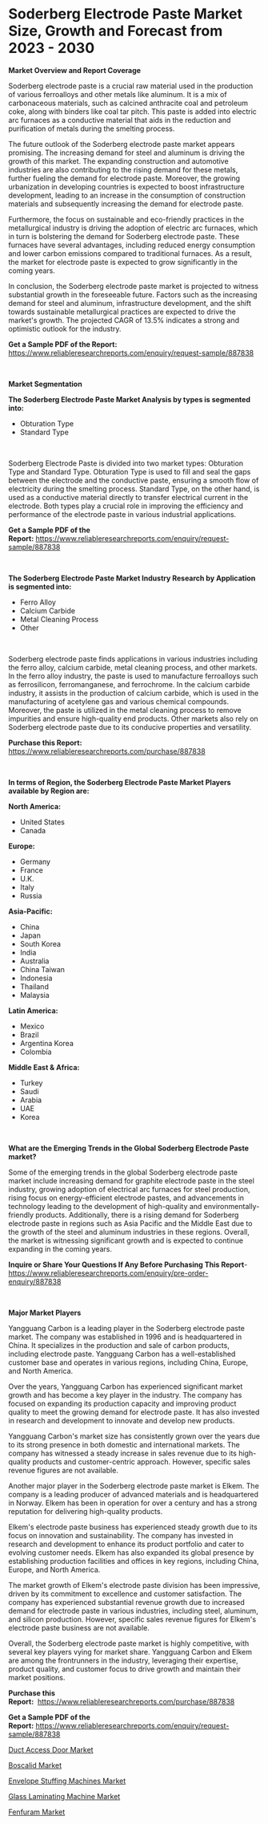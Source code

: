 <p><h1>Soderberg Electrode Paste Market Size, Growth and Forecast from 2023 - 2030</h1></p><p><strong>Market Overview and Report Coverage</strong></p>
<p><p>Soderberg electrode paste is a crucial raw material used in the production of various ferroalloys and other metals like aluminum. It is a mix of carbonaceous materials, such as calcined anthracite coal and petroleum coke, along with binders like coal tar pitch. This paste is added into electric arc furnaces as a conductive material that aids in the reduction and purification of metals during the smelting process.</p><p>The future outlook of the Soderberg electrode paste market appears promising. The increasing demand for steel and aluminum is driving the growth of this market. The expanding construction and automotive industries are also contributing to the rising demand for these metals, further fueling the demand for electrode paste. Moreover, the growing urbanization in developing countries is expected to boost infrastructure development, leading to an increase in the consumption of construction materials and subsequently increasing the demand for electrode paste.</p><p>Furthermore, the focus on sustainable and eco-friendly practices in the metallurgical industry is driving the adoption of electric arc furnaces, which in turn is bolstering the demand for Soderberg electrode paste. These furnaces have several advantages, including reduced energy consumption and lower carbon emissions compared to traditional furnaces. As a result, the market for electrode paste is expected to grow significantly in the coming years.</p><p>In conclusion, the Soderberg electrode paste market is projected to witness substantial growth in the foreseeable future. Factors such as the increasing demand for steel and aluminum, infrastructure development, and the shift towards sustainable metallurgical practices are expected to drive the market's growth. The projected CAGR of 13.5% indicates a strong and optimistic outlook for the industry.</p></p>
<p><strong>Get a Sample PDF of the Report:</strong> <a href="https://www.reliableresearchreports.com/enquiry/request-sample/887838">https://www.reliableresearchreports.com/enquiry/request-sample/887838</a></p>
<p>&nbsp;</p>
<p><strong>Market Segmentation</strong></p>
<p><strong>The Soderberg Electrode Paste Market Analysis by types is segmented into:</strong></p>
<p><ul><li>Obturation Type</li><li>Standard Type</li></ul></p>
<p>&nbsp;</p>
<p><p>Soderberg Electrode Paste is divided into two market types: Obturation Type and Standard Type. Obturation Type is used to fill and seal the gaps between the electrode and the conductive paste, ensuring a smooth flow of electricity during the smelting process. Standard Type, on the other hand, is used as a conductive material directly to transfer electrical current in the electrode. Both types play a crucial role in improving the efficiency and performance of the electrode paste in various industrial applications.</p></p>
<p><strong>Get a Sample PDF of the Report:</strong>&nbsp;<a href="https://www.reliableresearchreports.com/enquiry/request-sample/887838">https://www.reliableresearchreports.com/enquiry/request-sample/887838</a></p>
<p>&nbsp;</p>
<p><strong>The Soderberg Electrode Paste Market Industry Research by Application is segmented into:</strong></p>
<p><ul><li>Ferro Alloy</li><li>Calcium Carbide</li><li>Metal Cleaning Process</li><li>Other</li></ul></p>
<p>&nbsp;</p>
<p><p>Soderberg electrode paste finds applications in various industries including the ferro alloy, calcium carbide, metal cleaning process, and other markets. In the ferro alloy industry, the paste is used to manufacture ferroalloys such as ferrosilicon, ferromanganese, and ferrochrome. In the calcium carbide industry, it assists in the production of calcium carbide, which is used in the manufacturing of acetylene gas and various chemical compounds. Moreover, the paste is utilized in the metal cleaning process to remove impurities and ensure high-quality end products. Other markets also rely on Soderberg electrode paste due to its conducive properties and versatility.</p></p>
<p><strong>Purchase this Report:</strong>&nbsp; <a href="https://www.reliableresearchreports.com/purchase/887838">https://www.reliableresearchreports.com/purchase/887838</a></p>
<p>&nbsp;</p>
<p><strong>In terms of Region, the Soderberg Electrode Paste Market Players available by Region are:</strong></p>
<p>
    <p> <strong> North America: </strong>
        <ul>
            <li>United States</li>
            <li>Canada</li>
        </ul>
        </p> 
    <p> <strong> Europe: </strong>
        <ul>
            <li>Germany</li>
            <li>France</li>
            <li>U.K.</li>
            <li>Italy</li>
            <li>Russia</li>
        </ul>
        </p> 
    <p> <strong> Asia-Pacific: </strong>
        <ul>
            <li>China</li>
            <li>Japan</li>
            <li>South Korea</li>
            <li>India</li>
            <li>Australia</li>
            <li>China Taiwan</li>
            <li>Indonesia</li>
            <li>Thailand</li>
            <li>Malaysia</li>
        </ul>
        </p> 
    <p> <strong> Latin America: </strong>
        <ul>
            <li>Mexico</li>
            <li>Brazil</li>
            <li>Argentina Korea</li>
            <li>Colombia</li>
        </ul>
        </p> 
    <p> <strong> Middle East & Africa: </strong>
        <ul>
            <li>Turkey</li>
            <li>Saudi</li>
            <li>Arabia</li>
            <li>UAE</li>
            <li>Korea</li>
        </ul>
    </p>
    </p>
<p>&nbsp;</p>
<p><strong>What are the Emerging Trends in the Global Soderberg Electrode Paste market?</strong></p>
<p><p>Some of the emerging trends in the global Soderberg electrode paste market include increasing demand for graphite electrode paste in the steel industry, growing adoption of electrical arc furnaces for steel production, rising focus on energy-efficient electrode pastes, and advancements in technology leading to the development of high-quality and environmentally-friendly products. Additionally, there is a rising demand for Soderberg electrode paste in regions such as Asia Pacific and the Middle East due to the growth of the steel and aluminum industries in these regions. Overall, the market is witnessing significant growth and is expected to continue expanding in the coming years.</p></p>
<p><strong>Inquire or Share Your Questions If Any Before Purchasing This Report</strong>- <a href="https://www.reliableresearchreports.com/enquiry/pre-order-enquiry/887838">https://www.reliableresearchreports.com/enquiry/pre-order-enquiry/887838</a></p>
<p>&nbsp;</p>
<p><strong>Major Market Players</strong></p>
<p><p>Yangguang Carbon is a leading player in the Soderberg electrode paste market. The company was established in 1996 and is headquartered in China. It specializes in the production and sale of carbon products, including electrode paste. Yangguang Carbon has a well-established customer base and operates in various regions, including China, Europe, and North America.</p><p>Over the years, Yangguang Carbon has experienced significant market growth and has become a key player in the industry. The company has focused on expanding its production capacity and improving product quality to meet the growing demand for electrode paste. It has also invested in research and development to innovate and develop new products.</p><p>Yangguang Carbon's market size has consistently grown over the years due to its strong presence in both domestic and international markets. The company has witnessed a steady increase in sales revenue due to its high-quality products and customer-centric approach. However, specific sales revenue figures are not available.</p><p>Another major player in the Soderberg electrode paste market is Elkem. The company is a leading producer of advanced materials and is headquartered in Norway. Elkem has been in operation for over a century and has a strong reputation for delivering high-quality products.</p><p>Elkem's electrode paste business has experienced steady growth due to its focus on innovation and sustainability. The company has invested in research and development to enhance its product portfolio and cater to evolving customer needs. Elkem has also expanded its global presence by establishing production facilities and offices in key regions, including China, Europe, and North America.</p><p>The market growth of Elkem's electrode paste division has been impressive, driven by its commitment to excellence and customer satisfaction. The company has experienced substantial revenue growth due to increased demand for electrode paste in various industries, including steel, aluminum, and silicon production. However, specific sales revenue figures for Elkem's electrode paste business are not available.</p><p>Overall, the Soderberg electrode paste market is highly competitive, with several key players vying for market share. Yangguang Carbon and Elkem are among the frontrunners in the industry, leveraging their expertise, product quality, and customer focus to drive growth and maintain their market positions.</p></p>
<p><strong>Purchase this Report:</strong>&nbsp;&nbsp;<a href="https://www.reliableresearchreports.com/purchase/887838">https://www.reliableresearchreports.com/purchase/887838</a></p>
<p></p>
<p><strong>Get a Sample PDF of the Report:</strong>&nbsp;<a href="https://www.reliableresearchreports.com/enquiry/request-sample/887838">https://www.reliableresearchreports.com/enquiry/request-sample/887838</a></p>
<p><p><a href="https://medium.com/@dowodis7877/duct-access-door-market-report-reveals-the-latest-trends-and-growth-opportunities-of-this-market-f256f01f5e5a">Duct Access Door Market</a></p><p><a href="https://github.com/gaydyna/Market-Research-Report-List-1/blob/main/boscalid-market.md">Boscalid Market</a></p><p><a href="https://medium.com/@horlandkidd/envelope-stuffing-machines-market-share-evolution-and-market-growth-trends-2023-2030-1b7d00521eb5">Envelope Stuffing Machines Market</a></p><p><a href="https://medium.com/@slanecode210/glass-laminating-machine-market-share-evolution-and-market-growth-trends-2023-2030-b8792a74b8be">Glass Laminating Machine Market</a></p><p><a href="https://github.com/tamvrosiya/Market-Research-Report-List-1/blob/main/fenfuram-market.md">Fenfuram Market</a></p></p>